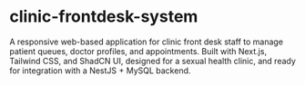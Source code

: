 # clinic-frontdesk-system
A responsive web-based application for clinic front desk staff to manage patient queues, doctor profiles, and appointments. Built with Next.js, Tailwind CSS, and ShadCN UI, designed for a sexual health clinic, and ready for integration with a NestJS + MySQL backend.
